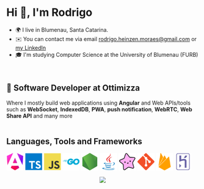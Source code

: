 # Hi 👋, I'm Rodrigo

- 🌍 I live in Blumenau, Santa Catarina.
- ✉️ You can contact me via email [rodrigo.heinzen.moraes@gmail.com](mailto:rodrigo.heinzen.moraes@gmail.com) or [my LinkedIn](https://www.linkedin.com/in/rodrigo-heinzen-de-moraes-754b67193/)
- 🎓 I'm studying Computer Science at the University of Blumenau (FURB)
<br/>

## 💼 Software Developer at Ottimizza
Where I mostly build web applications using **Angular** and Web APIs/tools such as **WebSocket**, **IndexedDB**, **PWA**, **push notification**, **WebRTC**, **Web Share API** and many more
<br/><br/>

## Languages, Tools and Frameworks
<p align="left">
  <img src="https://raw.githubusercontent.com/devicons/devicon/master/icons/angular/angular-original.svg" alt="Angular" title="Angular" width="45" height="45"/> 
  
  <img src="https://github.com/devicons/devicon/blob/master/icons/typescript/typescript-original.svg" alt="Typescript" title="Typescript" width="45" height="45"/>
  <img src="https://github.com/devicons/devicon/blob/master/icons/javascript/javascript-original.svg" alt="Javascript" title="Javascript" width="45" height="45"/> 
  <img src="https://github.com/devicons/devicon/blob/master/icons/go/go-original-wordmark.svg" alt="Go" title="Go" width="45" height="45"/> 
  <img src="https://github.com/devicons/devicon/blob/master/icons/nodejs/nodejs-original.svg" alt="NodeJS" title="NodeJS" width="45" height="45"/>  
  <img src="https://github.com/devicons/devicon/blob/master/icons/java/java-original.svg" alt="Java" title="Java" width="45" height="45"/>
  <img src="https://raw.githubusercontent.com/gleam-lang/website/main/images/lucy/lucy.svg" alt="Gleam" title="Gleam" width="45" height="45"/>
  
  <img src="https://github.com/devicons/devicon/blob/master/icons/git/git-original.svg" alt="Git" title="Git" width="45" height="45"/>
  <img src="https://github.com/devicons/devicon/blob/master/icons/firebase/firebase-plain.svg" alt="Firebase" title="Firebase" width="45" height="45"/>
  <img src="https://github.com/devicons/devicon/blob/master/icons/heroku/heroku-original.svg" alt="Heroku" title="Heroku" width="45" height="45"/>
</p>

<div align="center">
  <img height="180em" src="https://github-readme-stats.vercel.app/api/top-langs/?username=R0DR160HM&layout=compact&langs_count=7&theme=tokyonight">
</div>

<!--
**R0DR160HM/R0DR160HM** is a ✨ _special_ ✨ repository because its `README.md` (this file) appears on your GitHub profile.

Here are some ideas to get you started:

- 🔭 I’m currently working on ...
- 🌱 I’m currently learning ...
- 👯 I’m looking to collaborate on ...
- 🤔 I’m looking for help with ...
- 💬 Ask me about ...
- 📫 How to reach me: ...
- 😄 Pronouns: ...
- ⚡ Fun fact: ...
-->
